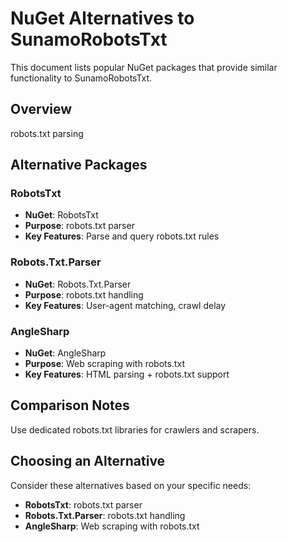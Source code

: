 # NuGet Alternatives to SunamoRobotsTxt

This document lists popular NuGet packages that provide similar functionality to SunamoRobotsTxt.

## Overview

robots.txt parsing

## Alternative Packages

### RobotsTxt
- **NuGet**: RobotsTxt
- **Purpose**: robots.txt parser
- **Key Features**: Parse and query robots.txt rules

### Robots.Txt.Parser
- **NuGet**: Robots.Txt.Parser
- **Purpose**: robots.txt handling
- **Key Features**: User-agent matching, crawl delay

### AngleSharp
- **NuGet**: AngleSharp
- **Purpose**: Web scraping with robots.txt
- **Key Features**: HTML parsing + robots.txt support

## Comparison Notes

Use dedicated robots.txt libraries for crawlers and scrapers.

## Choosing an Alternative

Consider these alternatives based on your specific needs:
- **RobotsTxt**: robots.txt parser
- **Robots.Txt.Parser**: robots.txt handling
- **AngleSharp**: Web scraping with robots.txt
